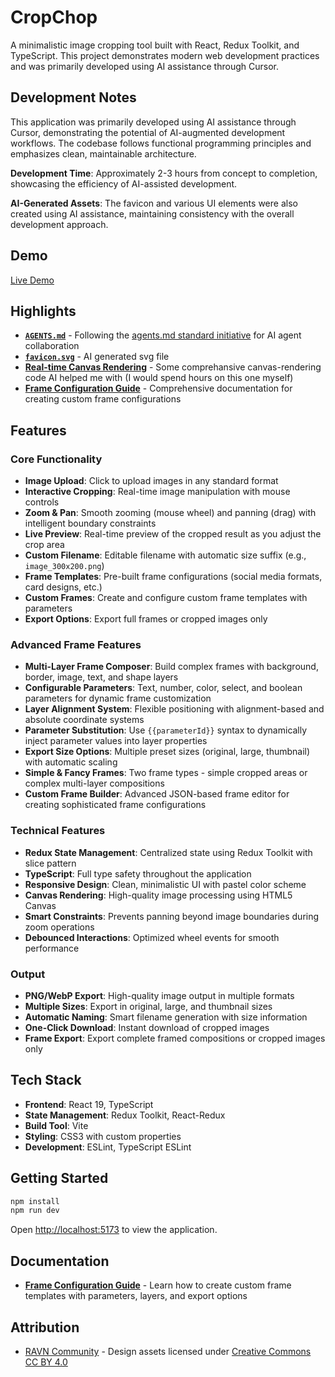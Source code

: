 # CropChop

A minimalistic image cropping tool built with React, Redux Toolkit, and TypeScript. This project demonstrates modern web development practices and was primarily developed using AI assistance through Cursor.

## Development Notes

This application was primarily developed using AI assistance through Cursor, demonstrating the potential of AI-augmented development workflows. The codebase follows functional programming principles and emphasizes clean, maintainable architecture.

**Development Time**: Approximately 2-3 hours from concept to completion, showcasing the efficiency of AI-assisted development.

**AI-Generated Assets**: The favicon and various UI elements were also created using AI assistance, maintaining consistency with the overall development approach.

## Demo

[Live Demo](https://vladyslav-dotsenko.github.io/crop-chop/)

## Highlights

- **[`AGENTS.md`](./AGENTS.md)** - Following the [agents.md standard initiative](https://github.com/agent-protocol/agents.md) for AI agent collaboration
- **[`favicon.svg`](./public/favicon.svg)** - AI generated svg file
- **[Real-time Canvas Rendering](./src/components/PreviewPanel/PreviewPanel.tsx)** - Some comprehansive canvas-rendering code AI helped me with (I would spend hours on this one myself)
- **[Frame Configuration Guide](./docs/frame-configuration.md)** - Comprehensive documentation for creating custom frame configurations

## Features

### Core Functionality
- **Image Upload**: Click to upload images in any standard format
- **Interactive Cropping**: Real-time image manipulation with mouse controls
- **Zoom & Pan**: Smooth zooming (mouse wheel) and panning (drag) with intelligent boundary constraints
- **Live Preview**: Real-time preview of the cropped result as you adjust the crop area
- **Custom Filename**: Editable filename with automatic size suffix (e.g., `image_300x200.png`)
- **Frame Templates**: Pre-built frame configurations (social media formats, card designs, etc.)
- **Custom Frames**: Create and configure custom frame templates with parameters
- **Export Options**: Export full frames or cropped images only

### Advanced Frame Features
- **Multi-Layer Frame Composer**: Build complex frames with background, border, image, text, and shape layers
- **Configurable Parameters**: Text, number, color, select, and boolean parameters for dynamic frame customization
- **Layer Alignment System**: Flexible positioning with alignment-based and absolute coordinate systems
- **Parameter Substitution**: Use `{{parameterId}}` syntax to dynamically inject parameter values into layer properties
- **Export Size Options**: Multiple preset sizes (original, large, thumbnail) with automatic scaling
- **Simple & Fancy Frames**: Two frame types - simple cropped areas or complex multi-layer compositions
- **Custom Frame Builder**: Advanced JSON-based frame editor for creating sophisticated frame configurations

### Technical Features
- **Redux State Management**: Centralized state using Redux Toolkit with slice pattern
- **TypeScript**: Full type safety throughout the application
- **Responsive Design**: Clean, minimalistic UI with pastel color scheme
- **Canvas Rendering**: High-quality image processing using HTML5 Canvas
- **Smart Constraints**: Prevents panning beyond image boundaries during zoom operations
- **Debounced Interactions**: Optimized wheel events for smooth performance

### Output
- **PNG/WebP Export**: High-quality image output in multiple formats
- **Multiple Sizes**: Export in original, large, and thumbnail sizes
- **Automatic Naming**: Smart filename generation with size information
- **One-Click Download**: Instant download of cropped images
- **Frame Export**: Export complete framed compositions or cropped images only

## Tech Stack

- **Frontend**: React 19, TypeScript
- **State Management**: Redux Toolkit, React-Redux
- **Build Tool**: Vite
- **Styling**: CSS3 with custom properties
- **Development**: ESLint, TypeScript ESLint

## Getting Started

```bash
npm install
npm run dev
```

Open [http://localhost:5173](http://localhost:5173) to view the application.

## Documentation

- **[Frame Configuration Guide](./docs/frame-configuration.md)** - Learn how to create custom frame templates with parameters, layers, and export options

## Attribution

- [RAVN Community](https://www.figma.com/community/file/1174404634238480868) - Design assets licensed under [Creative Commons CC BY 4.0](https://creativecommons.org/licenses/by/4.0/)

